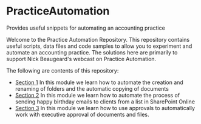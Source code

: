 # PracticeAutomation
Provides useful snippets for automating an accounting practice

Welcome to the Practice Automation Repository. This repository contains useful scripts, data files and code samples to allow you to experiment and automate an accounting practice. The solutions here are primarily to support Nick Beaugeard's webcast on Practice Automation.

The following are contents of this repository:

* [Section 1](./Documentation/Module1.md) In this module we learn how to automate the creation and renaming of folders and the automatic copying of documents
* [Section 2](./Documentation/Module2.md) In this module we learn how to automate the process of sending happy birthday emails to clients from a list in SharePoint Online
* [Section 3](./Documentation/Module3.md) In this module we learn how to use approvals to automatically work with executive approval of documents and files.


